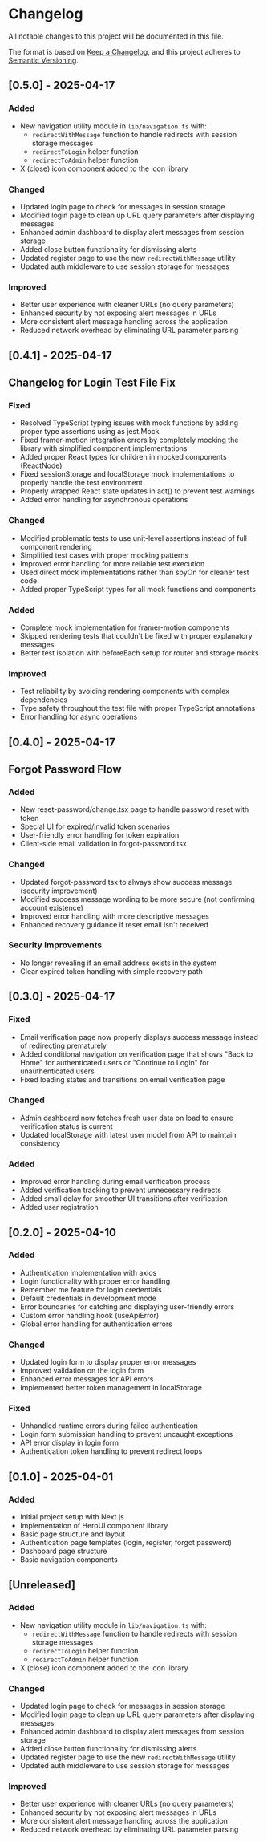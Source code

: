 # Changelog

All notable changes to this project will be documented in this file.

The format is based on [Keep a Changelog](https://keepachangelog.com/en/1.0.0/),
and this project adheres to [Semantic Versioning](https://semver.org/spec/v2.0.0.html).

## [0.5.0] - 2025-04-17

### Added
- New navigation utility module in `lib/navigation.ts` with:
  - `redirectWithMessage` function to handle redirects with session storage messages
  - `redirectToLogin` helper function
  - `redirectToAdmin` helper function
- X (close) icon component added to the icon library

### Changed
- Updated login page to check for messages in session storage
- Modified login page to clean up URL query parameters after displaying messages
- Enhanced admin dashboard to display alert messages from session storage
- Added close button functionality for dismissing alerts
- Updated register page to use the new `redirectWithMessage` utility
- Updated auth middleware to use session storage for messages

### Improved
- Better user experience with cleaner URLs (no query parameters)
- Enhanced security by not exposing alert messages in URLs
- More consistent alert message handling across the application
- Reduced network overhead by eliminating URL parameter parsing

## [0.4.1] - 2025-04-17

## Changelog for Login Test File Fix

### Fixed
- Resolved TypeScript typing issues with mock functions by adding proper type assertions using as jest.Mock
- Fixed framer-motion integration errors by completely mocking the library with simplified component implementations
- Added proper React types for children in mocked components (ReactNode)
- Fixed sessionStorage and localStorage mock implementations to properly handle the test environment
- Properly wrapped React state updates in act() to prevent test warnings
- Added error handling for asynchronous operations

### Changed
- Modified problematic tests to use unit-level assertions instead of full component rendering
- Simplified test cases with proper mocking patterns
- Improved error handling for more reliable test execution
- Used direct mock implementations rather than spyOn for cleaner test code
- Added proper TypeScript types for all mock functions and components

### Added
- Complete mock implementation for framer-motion components
- Skipped rendering tests that couldn't be fixed with proper explanatory messages
- Better test isolation with beforeEach setup for router and storage mocks

### Improved
- Test reliability by avoiding rendering components with complex dependencies
- Type safety throughout the test file with proper TypeScript annotations
- Error handling for async operations

## [0.4.0] - 2025-04-17

## Forgot Password Flow
### Added
- New reset-password/change.tsx page to handle password reset with token
- Special UI for expired/invalid token scenarios
- User-friendly error handling for token expiration
- Client-side email validation in forgot-password.tsx

### Changed
- Updated forgot-password.tsx to always show success message (security improvement)
- Modified success message wording to be more secure (not confirming account existence)
- Improved error handling with more descriptive messages
- Enhanced recovery guidance if reset email isn't received

### Security Improvements
- No longer revealing if an email address exists in the system
- Clear expired token handling with simple recovery path

## [0.3.0] - 2025-04-17

### Fixed
- Email verification page now properly displays success message instead of redirecting prematurely
- Added conditional navigation on verification page that shows "Back to Home" for authenticated users or "Continue to Login" for unauthenticated users
- Fixed loading states and transitions on email verification page

### Changed
- Admin dashboard now fetches fresh user data on load to ensure verification status is current
- Updated localStorage with latest user model from API to maintain consistency

### Added
- Improved error handling during email verification process
- Added verification tracking to prevent unnecessary redirects
- Added small delay for smoother UI transitions after verification
- Added user registration

## [0.2.0] - 2025-04-10

### Added
- Authentication implementation with axios
- Login functionality with proper error handling
- Remember me feature for login credentials
- Default credentials in development mode
- Error boundaries for catching and displaying user-friendly errors
- Custom error handling hook (useApiError)
- Global error handling for authentication errors

### Changed
- Updated login form to display proper error messages
- Improved validation on the login form
- Enhanced error messages for API errors
- Implemented better token management in localStorage

### Fixed
- Unhandled runtime errors during failed authentication
- Login form submission handling to prevent uncaught exceptions
- API error display in login form
- Authentication token handling to prevent redirect loops

## [0.1.0] - 2025-04-01

### Added
- Initial project setup with Next.js
- Implementation of HeroUI component library
- Basic page structure and layout
- Authentication page templates (login, register, forgot password)
- Dashboard page structure
- Basic navigation components

## [Unreleased]

### Added
- New navigation utility module in `lib/navigation.ts` with:
  - `redirectWithMessage` function to handle redirects with session storage messages
  - `redirectToLogin` helper function
  - `redirectToAdmin` helper function
- X (close) icon component added to the icon library

### Changed
- Updated login page to check for messages in session storage
- Modified login page to clean up URL query parameters after displaying messages
- Enhanced admin dashboard to display alert messages from session storage
- Added close button functionality for dismissing alerts
- Updated register page to use the new `redirectWithMessage` utility
- Updated auth middleware to use session storage for messages

### Improved
- Better user experience with cleaner URLs (no query parameters)
- Enhanced security by not exposing alert messages in URLs
- More consistent alert message handling across the application
- Reduced network overhead by eliminating URL parameter parsing 